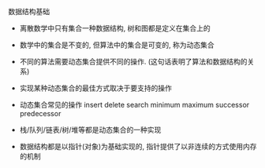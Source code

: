 数据结构基础

* 离散数学中只有集合一种数据结构, 树和图都是定义在集合上的

* 数学中的集合是不变的, 但算法中的集合是可变的, 称为动态集合

* 不同的算法需要动态集合提供不同的操作. (这句话表明了算法和数据结构的关系)

* 实现某种动态集合的最佳方式取决于要支持的操作

* 动态集合常见的操作
insert
delete
search
minimum
maximum
successor
predecessor

* 栈/队列/链表/树/堆等都是动态集合的一种实现

* 数据结构都是以指针(对象)为基础实现的, 指针提供了以非连续的方式使用内存的机制



